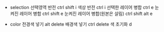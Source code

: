 - selection
선택영역 반전 ctrl shift i 
색상 반전 ctrl i 
선택한 레이어 병합 ctrl e 
눈켜진 레이어 병합 ctrl shift e
눈켜진 레이어 병합(원본은 살림) ctrl shift alt e

- color
전경색 넣기 alt delete
배경색 넣기 ctrl delete
색 초기화 d
